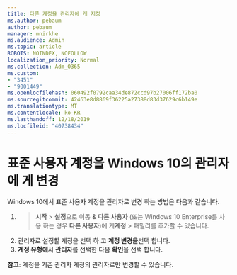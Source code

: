 ```yaml
---
title: 다른 계정을 관리자에 게 지정
ms.author: pebaum
author: pebaum
manager: mnirkhe
ms.audience: Admin
ms.topic: article
ROBOTS: NOINDEX, NOFOLLOW
localization_priority: Normal
ms.collection: Adm_O365
ms.custom:
- "3451"
- "9001449"
ms.openlocfilehash: 060492f0792caa34de872ccd97b27006ff172ba0
ms.sourcegitcommit: 42463e8d8869f36225a27388d83d37629c6b149e
ms.translationtype: MT
ms.contentlocale: ko-KR
ms.lasthandoff: 12/18/2019
ms.locfileid: "40738434"
---
```

# <a name="change-a-standard-user-account-to-an-administrator-in-windows-10"></a>표준 사용자 계정을 Windows 10의 관리자에 게 변경

Windows 10에서 표준 사용자 계정을 관리자로 변경 하는 방법은 다음과 같습니다.

1.  >  **시작** > **설정**으로 이동 **& 다른 사용자** (또는 Windows 10 Enterprise를 사용 하는 경우 **다른 사용자**)에 게**계정** > 패밀리를 추가할 수 있습니다.
2. 관리자로 설정할 계정을 선택 하 고 **계정 변경을**선택 합니다.
3. **계정 유형에**서 **관리자**를 선택한 다음 **확인**을 선택 합니다.

**참고:** 계정을 기존 관리자 계정의 관리자로만 변경할 수 있습니다.